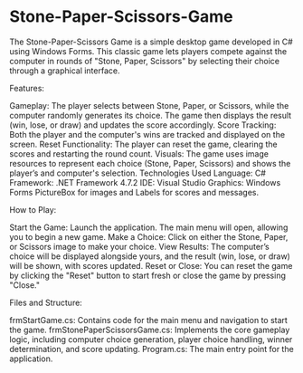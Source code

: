 # Stone-Paper-Scissors-Game
The Stone-Paper-Scissors Game is a simple desktop game developed in C# using Windows Forms. This classic game lets players compete against the computer in rounds of "Stone, Paper, Scissors" by selecting their choice through a graphical interface.

Features:

Gameplay: The player selects between Stone, Paper, or Scissors, while the computer randomly generates its choice. The game then displays the result (win, lose, or draw) and updates the score accordingly.
Score Tracking: Both the player and the computer's wins are tracked and displayed on the screen.
Reset Functionality: The player can reset the game, clearing the scores and restarting the round count.
Visuals: The game uses image resources to represent each choice (Stone, Paper, Scissors) and shows the player’s and computer's selection.
Technologies Used
Language: C#
Framework: .NET Framework 4.7.2
IDE: Visual Studio
Graphics: Windows Forms PictureBox for images and Labels for scores and messages.


How to Play:

Start the Game: Launch the application. The main menu will open, allowing you to begin a new game.
Make a Choice: Click on either the Stone, Paper, or Scissors image to make your choice.
View Results: The computer’s choice will be displayed alongside yours, and the result (win, lose, or draw) will be shown, with scores updated.
Reset or Close: You can reset the game by clicking the "Reset" button to start fresh or close the game by pressing "Close."


Files and Structure:

frmStartGame.cs: Contains code for the main menu and navigation to start the game.
frmStonePaperScissorsGame.cs: Implements the core gameplay logic, including computer choice generation, player choice handling, winner determination, and score updating.
Program.cs: The main entry point for the application.
